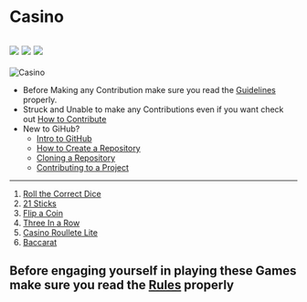 # Casino
![](https://img.shields.io/twitter/follow/IamAbir82?color=Black&label=Abir%20Bhattacharya&logo=Twitter&logoColor=Blue&style=flat-square)
![](https://img.shields.io/github/forks/abirbhattacharya82/Casino?color=green&label=Forks&logo=github&logoColor=white&style=plastic)
![](https://img.shields.io/github/stars/abirbhattacharya82/Casino?color=green&label=Stars&logo=github&logoColor=white&style=plastic)
-------------------
![Casino](https://user-images.githubusercontent.com/70687014/121795672-8eba4280-cc30-11eb-8450-fc8a57f51e41.png)

* Before Making any Contribution make sure you read the [Guidelines](About/Guidlines.md) properly.
* Struck and Unable to make any Contributions even if you want check out [How to Contribute](About/how_to_contribute.md)
* New to GiHub?
  * [Intro to GitHub](https://youtu.be/wTTek8P2VB4)
  * [How to Create a Repository](https://youtu.be/o6T5F7-SOAo)
  * [Cloning a Repository](https://youtu.be/oYselL5G280)
  * [Contributing to a Project](https://youtu.be/4vq07q7g2xE)
-------------------------------- 
1) [Roll the Correct Dice](Roll_the_correct_dice)
2) [21 Sticks](Twenty_One_Sticks)
3) [Flip a Coin](Flip_A_Coin)
4) [Three In a Row](Lever_puller)
5) [Casino Roullete Lite](Roulette)
6) [Baccarat](Baccarat)
## Before engaging yourself in playing these Games make sure you read the [Rules](About/Rules.md) properly
